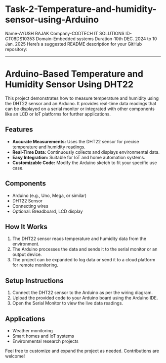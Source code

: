 # Task-2-Temperature-and-humidity-sensor-using-Arduino
Name-AYUSH RAJAK 
Company-CODTECH IT SOLUTIONS
ID-CT08DS10353
Domain-Embedded systems
Duration-10th DEC. 2024 to 10 Jan. 2025
Here’s a suggested README description for your GitHub repository:  

---

# Arduino-Based Temperature and Humidity Sensor Using DHT22  

This project demonstrates how to measure temperature and humidity using the DHT22 sensor and an Arduino. It provides real-time data readings that can be displayed on a serial monitor or integrated with other components like an LCD or IoT platforms for further applications.  

## Features  
- **Accurate Measurements:** Uses the DHT22 sensor for precise temperature and humidity readings.  
- **Real-Time Data:** Continuously collects and displays environmental data.  
- **Easy Integration:** Suitable for IoT and home automation systems.  
- **Customizable Code:** Modify the Arduino sketch to fit your specific use case.  

## Components  
- Arduino (e.g., Uno, Mega, or similar)  
- DHT22 Sensor  
- Connecting wires  
- Optional: Breadboard, LCD display  

## How It Works  
1. The DHT22 sensor reads temperature and humidity data from the environment.  
2. The Arduino processes the data and sends it to the serial monitor or an output device.  
3. The project can be expanded to log data or send it to a cloud platform for remote monitoring.  

## Setup Instructions  
1. Connect the DHT22 sensor to the Arduino as per the wiring diagram.  
2. Upload the provided code to your Arduino board using the Arduino IDE.  
3. Open the Serial Monitor to view the live data readings.  

## Applications  
- Weather monitoring  
- Smart homes and IoT systems  
- Environmental research projects  

Feel free to customize and expand the project as needed. Contributions are welcome!  
